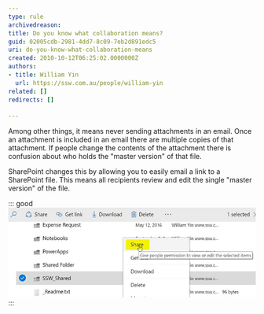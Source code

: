 ```yaml
---
type: rule
archivedreason: 
title: Do you know what collaboration means?
guid: 02005cdb-2981-4dd7-8c09-7eb2d891edc5
uri: do-you-know-what-collaboration-means
created: 2010-10-12T06:25:02.0000000Z
authors:
- title: William Yin
  url: https://ssw.com.au/people/william-yin
related: []
redirects: []

---
```


Among other things, it means never sending attachments in an email. Once an attachment is included in an email there are multiple copies of that attachment. If people change the contents of the attachment there is confusion about who holds the "master version" of that file. 

<!--endintro-->
 SharePoint changes this by allowing you to easily email a link to a SharePoint file. This means all recipients review and edit the single "master version" of the file. 

::: good  
![Figure: Good example: Email a link, not a file](share-link1.jpg)  
:::
